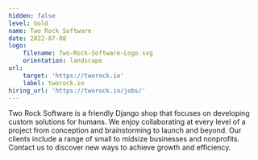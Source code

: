 ```yaml
---
hidden: false
level: Gold
name: Two Rock Software
date: 2022-07-08
logo:
    filename: Two-Rock-Software-Logo.svg
    orientation: landscape
url:
    target: 'https://tworock.io'
    label: tworock.io
hiring_url: 'https://tworock.io/jobs/'
---
```

Two Rock Software is a friendly Django shop that focuses on developing custom solutions for humans. We enjoy collaborating at every level of a project from conception and brainstorming to launch and beyond. Our clients include a range of small to midsize businesses and nonprofits. Contact us to discover new ways to achieve growth and efficiency.



